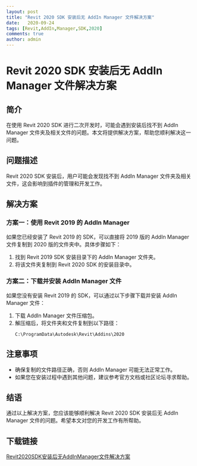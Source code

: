 ```yaml
---
layout: post
title: "Revit 2020 SDK 安装后无 AddIn Manager 文件解决方案"
date:   2020-09-24
tags: [Revit,AddIn,Manager,SDK,2020]
comments: true
author: admin
---
```

# Revit 2020 SDK 安装后无 AddIn Manager 文件解决方案

## 简介

在使用 Revit 2020 SDK 进行二次开发时，可能会遇到安装后找不到 AddIn Manager 文件夹及相关文件的问题。本文将提供解决方案，帮助您顺利解决这一问题。

## 问题描述

Revit 2020 SDK 安装后，用户可能会发现找不到 AddIn Manager 文件夹及相关文件，这会影响到插件的管理和开发工作。

## 解决方案

### 方案一：使用 Revit 2019 的 AddIn Manager

如果您已经安装了 Revit 2019 的 SDK，可以直接将 2019 版的 AddIn Manager 文件复制到 2020 版的文件夹中。具体步骤如下：

1. 找到 Revit 2019 SDK 安装目录下的 AddIn Manager 文件夹。
2. 将该文件夹复制到 Revit 2020 SDK 的安装目录中。

### 方案二：下载并安装 AddIn Manager 文件

如果您没有安装 Revit 2019 的 SDK，可以通过以下步骤下载并安装 AddIn Manager 文件：

1. 下载 AddIn Manager 文件压缩包。
2. 解压缩后，将文件夹和文件复制到以下路径：
   ```
   C:\ProgramData\Autodesk\Revit\Addins\2020
   ```

## 注意事项

- 确保复制的文件路径正确，否则 AddIn Manager 可能无法正常工作。
- 如果您在安装过程中遇到其他问题，建议参考官方文档或社区论坛寻求帮助。

## 结语

通过以上解决方案，您应该能够顺利解决 Revit 2020 SDK 安装后无 AddIn Manager 文件的问题。希望本文对您的开发工作有所帮助。

## 下载链接

[Revit2020SDK安装后无AddInManager文件解决方案](https://pan.quark.cn/s/8f2f05e86247)